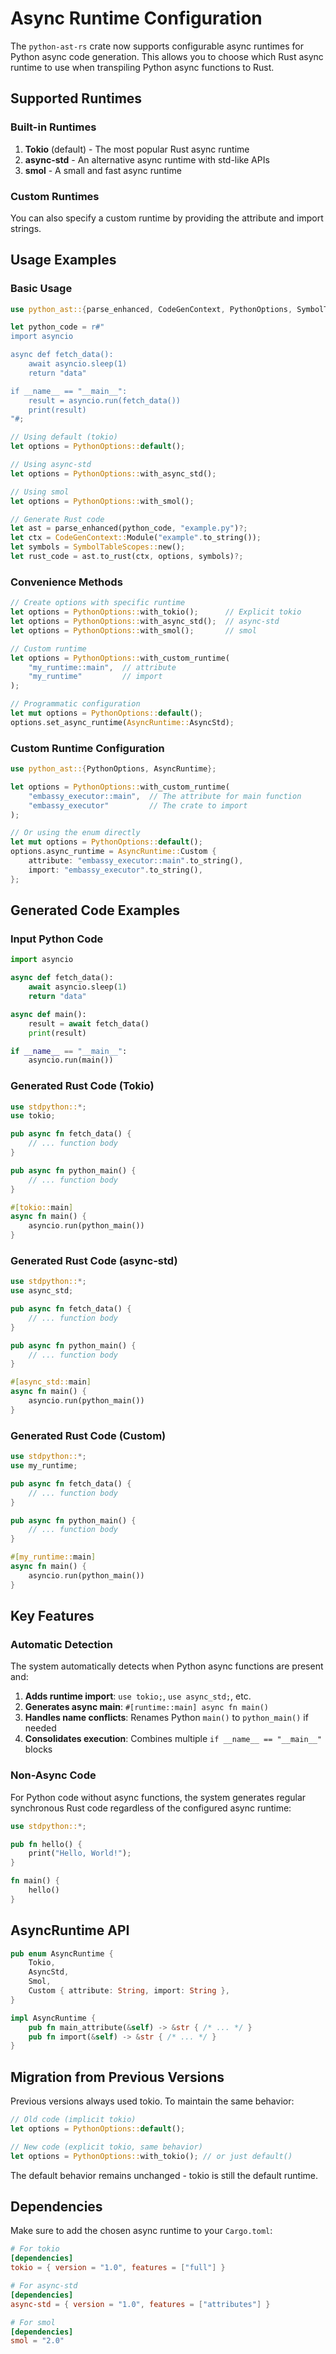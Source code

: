 # Async Runtime Configuration

The `python-ast-rs` crate now supports configurable async runtimes for Python async code generation. This allows you to choose which Rust async runtime to use when transpiling Python async functions to Rust.

## Supported Runtimes

### Built-in Runtimes

1. **Tokio** (default) - The most popular Rust async runtime
2. **async-std** - An alternative async runtime with std-like APIs  
3. **smol** - A small and fast async runtime

### Custom Runtimes

You can also specify a custom runtime by providing the attribute and import strings.

## Usage Examples

### Basic Usage

```rust
use python_ast::{parse_enhanced, CodeGenContext, PythonOptions, SymbolTableScopes, CodeGen, AsyncRuntime};

let python_code = r#"
import asyncio

async def fetch_data():
    await asyncio.sleep(1)
    return "data"

if __name__ == "__main__":
    result = asyncio.run(fetch_data())
    print(result)
"#;

// Using default (tokio)
let options = PythonOptions::default();

// Using async-std
let options = PythonOptions::with_async_std();

// Using smol
let options = PythonOptions::with_smol();

// Generate Rust code
let ast = parse_enhanced(python_code, "example.py")?;
let ctx = CodeGenContext::Module("example".to_string());
let symbols = SymbolTableScopes::new();
let rust_code = ast.to_rust(ctx, options, symbols)?;
```

### Convenience Methods

```rust
// Create options with specific runtime
let options = PythonOptions::with_tokio();      // Explicit tokio
let options = PythonOptions::with_async_std();  // async-std
let options = PythonOptions::with_smol();       // smol

// Custom runtime
let options = PythonOptions::with_custom_runtime(
    "my_runtime::main",  // attribute
    "my_runtime"         // import
);

// Programmatic configuration
let mut options = PythonOptions::default();
options.set_async_runtime(AsyncRuntime::AsyncStd);
```

### Custom Runtime Configuration

```rust
use python_ast::{PythonOptions, AsyncRuntime};

let options = PythonOptions::with_custom_runtime(
    "embassy_executor::main",  // The attribute for main function
    "embassy_executor"         // The crate to import
);

// Or using the enum directly
let mut options = PythonOptions::default();
options.async_runtime = AsyncRuntime::Custom {
    attribute: "embassy_executor::main".to_string(),
    import: "embassy_executor".to_string(),
};
```

## Generated Code Examples

### Input Python Code

```python
import asyncio

async def fetch_data():
    await asyncio.sleep(1)
    return "data"

async def main():
    result = await fetch_data()
    print(result)

if __name__ == "__main__":
    asyncio.run(main())
```

### Generated Rust Code (Tokio)

```rust
use stdpython::*;
use tokio;

pub async fn fetch_data() {
    // ... function body
}

pub async fn python_main() {
    // ... function body
}

#[tokio::main]
async fn main() {
    asyncio.run(python_main())
}
```

### Generated Rust Code (async-std)

```rust
use stdpython::*;
use async_std;

pub async fn fetch_data() {
    // ... function body
}

pub async fn python_main() {
    // ... function body
}

#[async_std::main]
async fn main() {
    asyncio.run(python_main())
}
```

### Generated Rust Code (Custom)

```rust
use stdpython::*;
use my_runtime;

pub async fn fetch_data() {
    // ... function body
}

pub async fn python_main() {
    // ... function body
}

#[my_runtime::main]
async fn main() {
    asyncio.run(python_main())
}
```

## Key Features

### Automatic Detection

The system automatically detects when Python async functions are present and:

1. **Adds runtime import**: `use tokio;`, `use async_std;`, etc.
2. **Generates async main**: `#[runtime::main] async fn main()`  
3. **Handles name conflicts**: Renames Python `main()` to `python_main()` if needed
4. **Consolidates execution**: Combines multiple `if __name__ == "__main__"` blocks

### Non-Async Code

For Python code without async functions, the system generates regular synchronous Rust code regardless of the configured async runtime:

```rust
use stdpython::*;

pub fn hello() {
    print("Hello, World!");
}

fn main() {
    hello()
}
```

## AsyncRuntime API

```rust
pub enum AsyncRuntime {
    Tokio,
    AsyncStd, 
    Smol,
    Custom { attribute: String, import: String },
}

impl AsyncRuntime {
    pub fn main_attribute(&self) -> &str { /* ... */ }
    pub fn import(&self) -> &str { /* ... */ }
}
```

## Migration from Previous Versions

Previous versions always used tokio. To maintain the same behavior:

```rust
// Old code (implicit tokio)
let options = PythonOptions::default();

// New code (explicit tokio, same behavior)  
let options = PythonOptions::with_tokio(); // or just default()
```

The default behavior remains unchanged - tokio is still the default runtime.

## Dependencies

Make sure to add the chosen async runtime to your `Cargo.toml`:

```toml
# For tokio
[dependencies]
tokio = { version = "1.0", features = ["full"] }

# For async-std
[dependencies] 
async-std = { version = "1.0", features = ["attributes"] }

# For smol
[dependencies]
smol = "2.0"
```